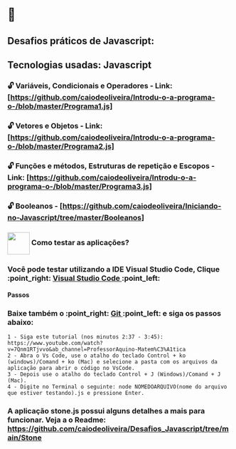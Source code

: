 # :rocket:

## Desafios práticos de Javascript:

## Tecnologias usadas: Javascript

### :unlock: Variáveis, Condicionais e Operadores - Link: [https://github.com/caiodeoliveira/Introdu-o-a-programa-o-/blob/master/Programa1.js]
### :unlock: Vetores e Objetos - Link: [https://github.com/caiodeoliveira/Introdu-o-a-programa-o-/blob/master/Programa2.js]
### :unlock: Funções e métodos, Estruturas de repetição e Escopos - Link: [https://github.com/caiodeoliveira/Introdu-o-a-programa-o-/blob/master/Programa3.js]
### :unlock: Booleanos - [https://github.com/caiodeoliveira/Iniciando-no-Javascript/tree/master/Booleanos]


<h3> <img src="https://i.dlpng.com/static/png/6577858_preview.png" width="50px" align="center"/> Como testar as aplicações? </h3>

<h3> Você pode testar utilizando a IDE Visual Studio Code, Clique :point_right: <a href="https://code.visualstudio.com/download" target="_blank" > Visual Studio Code </a> :point_left: </h3>

<h4> Passos </h4>

<h3> Baixe também o :point_right: <a href="https://git-scm.com/downloads" target="_blank" > Git </a> :point_left: e siga os passos abaixo: </h3>

```
1 - Siga este tutorial (nos minutos 2:37 - 3:45): https://www.youtube.com/watch?v=7Qnm1RTjvvo&ab_channel=ProfessorAquino-Matem%C3%A1tica 
2 - Abra o Vs Code, use o atalho do teclado Control + ko (windows)/Comand + ko (Mac) e selecione a pasta com os arquivos da aplicação para abrir o código no VsCode.
3 - Depois use o atalho do teclado Control + J (Windows)/Comand + J (Mac).
4 - Digite no Terminal o seguinte: node NOMEDOARQUIVO(nome do arquivo que estiver testando).js e pressione Enter. 
```

### A aplicação stone.js possui alguns detalhes a mais para funcionar. Veja a o Readme: https://github.com/caiodeoliveira/Desafios_Javascript/tree/main/Stone
